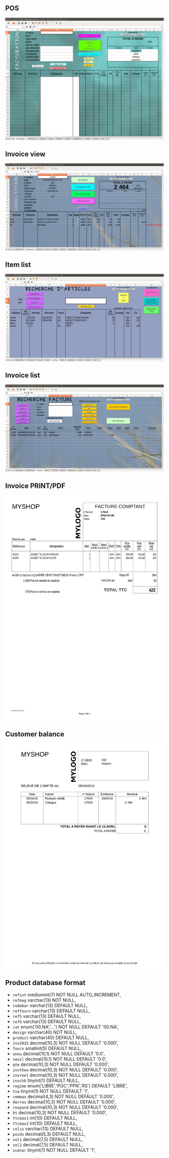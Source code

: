 ## POS
![POS](https://github.com/Nick689/CustomPOS/blob/master/Preview/Facturation.png)

## Invoice view
![Invoice view](https://github.com/Nick689/CustomPOS/blob/master/Preview/Affichage%20facture.png)

## Item list
![Item list](https://github.com/Nick689/CustomPOS/blob/master/Preview/Liste%20articles.png)

## Invoice list
![Invoice list](https://github.com/Nick689/CustomPOS/blob/master/Preview/Liste%20factures.png)

## Invoice PRINT/PDF
![PDF](https://github.com/Nick689/CustomPOS/blob/master/Preview/17618.png)

## Customer balance
![balance](https://github.com/Nick689/CustomPOS/blob/master/Preview/Balance.png)


## Product database format
*  `refint` mediumint(7) NOT NULL AUTO_INCREMENT,
*  `refmag` varchar(13) NOT NULL,
*  `codebar` varchar(13) DEFAULT NULL,
*  `reffourn` varchar(13) DEFAULT NULL,
*  `ref5` varchar(13) DEFAULT NULL,
*  `ref6` varchar(13) DEFAULT NULL,
*  `cat` enum('00.NA','...') NOT NULL DEFAULT '00.NA',
*  `design` varchar(40) NOT NULL,
*  `product` varchar(40) DEFAULT NULL,
*  `inv2015` decimal(10,3) NOT NULL DEFAULT '0.000',
*  `fourn` smallint(5) DEFAULT NULL,
*  `annu` decimal(10,1) NOT NULL DEFAULT '0.0',
*  `seuil` decimal(10,1) NOT NULL DEFAULT '0.0',
*  `qte` decimal(10,3) NOT NULL DEFAULT '0.000',
*  `invtheo` decimal(10,3) NOT NULL DEFAULT '0.000',
*  `invreel` decimal(10,3) NOT NULL DEFAULT '0.000',
*  `invchk` tinyint(1) DEFAULT NULL,
*  `regime` enum('LIBRE','PGC','PPN','RS') DEFAULT 'LIBRE',
*  `tva` tinyint(1) NOT NULL DEFAULT '1',
*  `remmax` decimal(4,3) NOT NULL DEFAULT '0.000',
*  `derrev` decimal(10,3) NOT NULL DEFAULT '0.000',
*  `revpond` decimal(10,3) NOT NULL DEFAULT '0.000',
*  `ht` decimal(10,3) NOT NULL DEFAULT '0.000',
*  `ttcmax1` int(10) DEFAULT NULL,
*  `ttcmax2` int(10) DEFAULT NULL,
*  `colis` varchar(13) DEFAULT NULL,
*  `poids` decimal(5,3) DEFAULT NULL,
*  `vol1` decimal(7,5) DEFAULT NULL,
*  `vol2` decimal(7,5) DEFAULT NULL,
*  `scenar` tinyint(1) NOT NULL DEFAULT '1',
